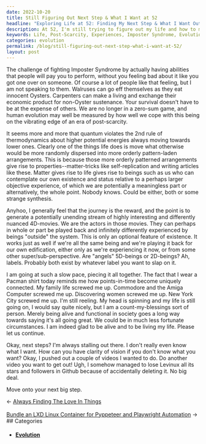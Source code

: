 ```yaml
---
date: 2022-10-20
title: Still Figuring Out Next Step & What I Want at 52
headline: "Exploring Life at 52: Finding My Next Step & What I Want Out of Life"
description: At 52, I'm still trying to figure out my life and how to make a living without taking advantage of others. I'm exploring how human beings can evolve in a post-scarcity world and creating an unending stream of interesting experiences. I'm grateful to be alive and functional in society and am looking for my next step.
keywords: Life, Post-Scarcity, Experiences, Imposter Syndrome, Evolution, Human Beings, Functional, Society, Next Step, Living, Interesting, Randomness, Orderly Patterns, Counting Blessings
categories: evolution
permalink: /blog/still-figuring-out-next-step-what-i-want-at-52/
layout: post
---
```



The challenge of fighting Imposter Syndrome by actually having abilities that
people will pay you to perform, without you feeling bad about it like you got
one over on someone. Of course a lot of people like that feeling, but I am not
speaking to them. Walruses can go eff themselves as they eat innocent Oysters.
Carpenters can make a living and exchange their economic product for non-Oyster
sustenance. Your survival doesn't have to be at the expense of others. We are
no longer in a zero-sum game, and human evolution may well be measured by how
well we cope with this being on the vibrating edge of an era of post-scarcity.

It seems more and more that quantum violates the 2nd rule of thermodynamics
about higher potential energies always moving towards lower ones. Clearly one
of the things life does is move what otherwise would be more randomly dispersed
into more orderly pattern-laden arrangements. This is because those more
orderly patterned arrangements give rise to properties--matter-tricks like
self-replication and writing articles like these. Matter gives rise to life
gives rise to beings such as us who can contemplate our own existence and
status relative to a perhaps larger objective experience, of which we are
potentially a meaningless part or alternatively, the whole point. Nobody knows.
Could be either, both or some strange synthesis.

Anyhoo, I generally feel that the journey is the reward, and the point is to
generate a potentially unending stream of highly interesting and differently
nuanced 4D-movies. We are the actors in those movies. They can perhaps in whole
or part be played back and infinitely differently experienced by beings
"outside" the system. This is only an optional feature of existence. It works
just as well if we're all the same being and we're playing it back for our own
edification, either only as we're experiencing it now, or from some other
super/sub-perspective. Are "angels" 5D-beings or 2D-beings? Ah, labels.
Probably both exist by whatever label you want to slap on it.

I am going at such a slow pace, piecing it all together. The fact that I wear a
Pacman shirt today reminds me how points-in-time become uniquely connected. My
family life screwed me up. Commodore and the Amiga Computer screwed me up.
Discovering women screwed me up. New York City screwed me up. I'm still
reeling. My head is spinning and my life is still going on, I would say quite
nicely, but I am a count-my-blessings sort of person. Merely being alive and
functional in society goes a long way towards saying it's all going great. We
could be in much less fortunate circumstances. I am indeed glad to be alive and
to be living my life. Please let us continue.

Okay, next steps? I'm always stalling out there. I don't really even know what
I want. How can you have clarity of vision if you don't know what you want?
Okay, I pushed out a couple of videos I wanted to do. Do another video you want
to get out! Ugh, I somehow managed to lose Levinux all its stars and followers
in Github because of accidentally deleting it. No big deal.

Move onto your next big step.


<div class="arrow-links"><div class="post-nav-prev"><span class="arrow">&larr;&nbsp;</span><a href="/blog/always-finding-the-love-in-things/">Always Finding The Love In Things</a></div> &nbsp; <div class="post-nav-next"><a href="/blog/bundle-an-lxd-linux-container-for-pyppeteer-and-playwright-automation/">Bundle an LXD Linux Container for Pyppeteer and Playwright Automation</a><span class="arrow">&nbsp;&rarr;</span></div></div>
## Categories

<ul>
<li><h4><a href='/evolution/'>Evolution</a></h4></li></ul>